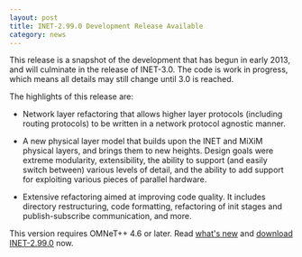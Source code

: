 ```yaml
---
layout: post
title: INET-2.99.0 Development Release Available
category: news
---
```


This release is a snapshot of the development that has begun in early 2013,
and will culminate in the release of INET-3.0. The code is work in
progress, which means all details may still change until 3.0 is reached.

The highlights of this release are:

*   Network layer refactoring that allows higher layer protocols (including
    routing protocols) to be written in a network protocol agnostic manner.

*   A new physical layer model that builds upon the INET and MiXiM physical
    layers, and brings them to new heights. Design goals were extreme
    modularity, extensibility, the ability to support (and easily switch
    between) various levels of detail, and the ability to add support for
    exploiting various pieces of parallel hardware.

*   Extensive refactoring aimed at improving code quality. It includes
    directory restructuring, code formatting, refactoring of init stages and
    publish-subscribe communication, and more.

This version requires OMNeT++ 4.6 or later. Read
[what's new](https://github.com/inet-framework/inet/blob/v2.99.0/WHATSNEW) and
[download INET-2.99.0](https://github.com/inet-framework/inet/releases/download/v2.99.0/inet-2.99.0-src.tgz)
now.
